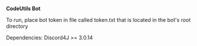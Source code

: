 **CodeUtils Bot**

To run, place bot token in file called token.txt that is located in the bot's root directory

Dependencies:
Discord4J >= 3.0.14
